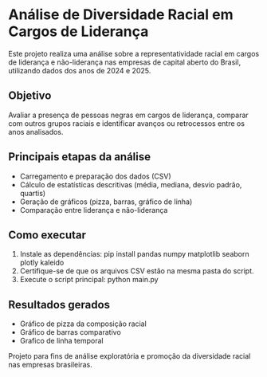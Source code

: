 # Análise de Diversidade Racial em Cargos de Liderança

Este projeto realiza uma análise sobre a representatividade racial em cargos de liderança e não-liderança nas empresas de capital aberto do Brasil, utilizando dados dos anos de 2024 e 2025.

## Objetivo

Avaliar a presença de pessoas negras em cargos de liderança, comparar com outros grupos raciais e identificar avanços ou retrocessos entre os anos analisados.

## Principais etapas da análise
- Carregamento e preparação dos dados (CSV)
- Cálculo de estatísticas descritivas (média, mediana, desvio padrão, quartis)
- Geração de gráficos (pizza, barras, gráfico de linha)
- Comparação entre liderança e não-liderança

## Como executar
1. Instale as dependências:
   pip install pandas numpy matplotlib seaborn plotly kaleido
2. Certifique-se de que os arquivos CSV estão na mesma pasta do script.
3. Execute o script principal:
   python main.py

## Resultados gerados
- Gráfico de pizza da composição racial
- Gráfico de barras comparativo
- Grafico de linha temporal

Projeto para fins de análise exploratória e promoção da diversidade racial nas empresas brasileiras. 